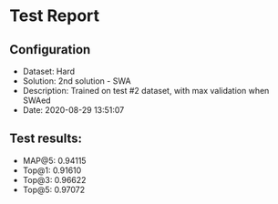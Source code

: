 # Test Report

## Configuration

 - Dataset: Hard
 - Solution: 2nd solution - SWA
 - Description: Trained on test #2 dataset, with max validation when SWAed
 - Date: 2020-08-29 13:51:07

## Test results: 

 - MAP@5:    0.94115
 - Top@1:    0.91610
 - Top@3:    0.96622
 - Top@5:    0.97072

